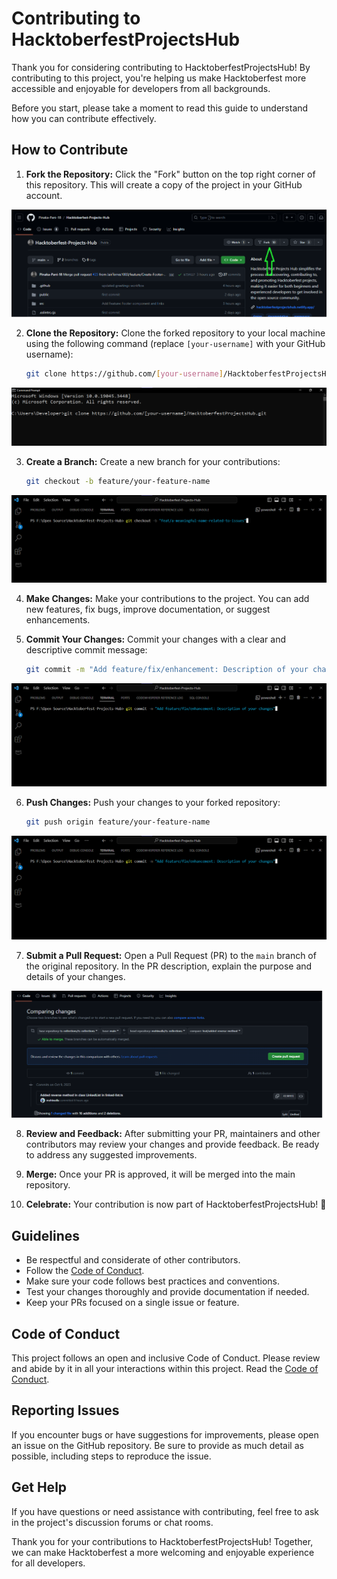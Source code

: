 # Contributing to HacktoberfestProjectsHub

Thank you for considering contributing to HacktoberfestProjectsHub! By contributing to this project, you're helping us make Hacktoberfest more accessible and enjoyable for developers from all backgrounds.

Before you start, please take a moment to read this guide to understand how you can contribute effectively.

## How to Contribute

1. **Fork the Repository:** Click the "Fork" button on the top right corner of this repository. This will create a copy of the project in your GitHub account.
<img src="/src/images/CONTRIBUTING/fork.png">

2. **Clone the Repository:** Clone the forked repository to your local machine using the following command (replace `[your-username]` with your GitHub username):

   ```sh
   git clone https://github.com/[your-username]/HacktoberfestProjectsHub.git
   ```
<img src="/src/images/CONTRIBUTING/clone.png">

3. **Create a Branch:** Create a new branch for your contributions:

   ```sh
   git checkout -b feature/your-feature-name
   ```
<img src="/src/images/CONTRIBUTING/branch.png">

4. **Make Changes:** Make your contributions to the project. You can add new features, fix bugs, improve documentation, or suggest enhancements.

5. **Commit Your Changes:** Commit your changes with a clear and descriptive commit message:

   ```sh
   git commit -m "Add feature/fix/enhancement: Description of your changes"
   ```
<img src="/src/images/CONTRIBUTING/commit.png">

6. **Push Changes:** Push your changes to your forked repository:

   ```sh
   git push origin feature/your-feature-name
   ```

<img src="/src/images/CONTRIBUTING/commit.png">

7. **Submit a Pull Request:** Open a Pull Request (PR) to the `main` branch of the original repository. In the PR description, explain the purpose and details of your changes.

<img src="/src/images/CONTRIBUTING/PR.png">

8. **Review and Feedback:** After submitting your PR, maintainers and other contributors may review your changes and provide feedback. Be ready to address any suggested improvements.

9. **Merge:** Once your PR is approved, it will be merged into the main repository.



10. **Celebrate:** Your contribution is now part of HacktoberfestProjectsHub! 🎉

## Guidelines

- Be respectful and considerate of other contributors.
- Follow the [Code of Conduct](CODE_OF_CONDUCT.md).
- Make sure your code follows best practices and conventions.
- Test your changes thoroughly and provide documentation if needed.
- Keep your PRs focused on a single issue or feature.

## Code of Conduct

This project follows an open and inclusive Code of Conduct. Please review and abide by it in all your interactions within this project. Read the [Code of Conduct](CODE_OF_CONDUCT.md).

## Reporting Issues

If you encounter bugs or have suggestions for improvements, please open an issue on the GitHub repository. Be sure to provide as much detail as possible, including steps to reproduce the issue.

## Get Help

If you have questions or need assistance with contributing, feel free to ask in the project's discussion forums or chat rooms.

Thank you for your contributions to HacktoberfestProjectsHub! Together, we can make Hacktoberfest a more welcoming and enjoyable experience for all developers.
